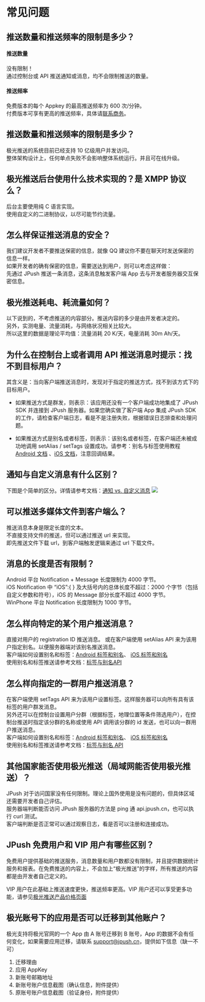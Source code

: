 # 常见问题

<style>
img[alt=jpush_ios_v] { width: 500px; }
img[alt=jpush_android_so] { width: 800px; }

</style>

## 推送数量和推送频率的限制是多少？

#### **推送数量**

没有限制！  
通过控制台或 API 推送通知或消息，均不会限制推送的数量。

#### **推送频率**

免费版本的每个 Appkey 的最高推送频率为 600 次/分钟。  
付费版本可享有更高的推送频率，具体请[联系商务](https://www.jiguang.cn/accounts/business_contact?fromPage=push_doc)。


## 推送数量和推送频率的限制是多少？
极光推送的系统目前已经支持 10 亿级用户并发访问。  
整体架构设计上，任何单点失败不会影响整体系统运行。并且可在线升级。


## 极光推送后台使用什么技术实现的？是 XMPP 协议么？
后台主要使用纯 C 语言实现。  
使用自定义的二进制协议，以尽可能节约流量。



## 怎么样保证推送消息的安全？
我们建议开发者不要推送保密的信息，就像 QQ 建议你不要在聊天时发送保密的信息一样。  
如果开发者的确有保密的信息，需要送达到用户，则可以考虑这样做：  
先通过 JPush 推送一条消息，这条消息触发客户端 App 去与开发者服务器交互保密信息。


## 极光推送耗电、耗流量如何？
以下说到的，不考虑推送的内容部分。推送内容的多少是由开发者决定的。  
另外，实测电量、流量消耗，与网络状况相关比较大。  
所以这里的数据是理论平均值：流量消耗 20 K/天，电量消耗 30m Ah/天。




## 为什么在控制台上或者调用 API 推送消息时提示：找不到目标用户？
其含义是：当向客户端推送消息时，发现对于指定的推送方式，找不到该方式下的目标用户。

+ 如果推送方式是群发，则表示：该应用还没有一个客户端成功地集成了 JPush SDK 并连接到 JPush 服务器。如果您确实做了客户端 App 集成 JPush SDK 的工作，请检查客户端日志，看是不是注册失败，根据错误日志排查和处理问题。

+ 如果推送方式是别名或者标签，则表示：该别名或者标签，在客户端还未被成功地调用 setAlias / setTags 设置成功。请参考：别名与标签使用教程[Android 文档](../client/Android/android_senior/#_1) 、[iOS 文档](../client/iOS/ios_api/#api-ios)，注意回调结果。




## 通知与自定义消息有什么区别？
下图是个简单的区分。详情请参考文档：[通知 vs. 自定义消息](../client/Android/android_senior/#vs) 
![](image/jpush_notification_vs_msg.png)


## 可以推送多媒体文件到客户端么？
推送消息本身是限定长度的文本。  
不直接支持文件的推送，但可以通过推送 url 来实现。  
即先推送文件下载 url，到客户端触发逻辑来通过 url 下载文件。


## 消息的长度是否有限制？
Android 平台 Notification + Message 长度限制为 4000 字节。    
iOS Notification 中 “iOS”:{ } 及大括号内的总体长度不超过：2000 个字节（包括自定义参数和符号），iOS 的 Message 部分长度不超过 4000 字节。    
WinPhone 平台 Notification 长度限制为 1000 字节。    


## 怎么样向特定的某个用户推送消息？
直接对用户的 registration ID 推送消息。
或在客户端使用 setAlias API 来为该用户指定别名。以便服务器端对该别名推送消息。  
客户端如何设置别名和标签：[Android 标签和别名](../client/Android/android_api/#api_3)、
[iOS 标签和别名](../client/iOS/ios_api/#api-ios)  
使用别名和标签推送请参考文档：[标签与别名API](../server/push/rest_api_v3_push/#audience) 



## 怎么样向指定的一群用户推送消息？
在客户端使用 setTags API 来为该用户设置标签。这样服务器可以向所有具有该标签的用户群发消息。  
另外还可以在控制台设置用户分群（根据标签，地理位置等条件筛选用户），在控制台推送时指定该分群的名称或使用 API 调用该分群的 id 发送，也可以向一群用户推送消息。  
客户端如何设置别名和标签：[Android 标签和别名](../client/Android/android_api/#api_3)、
[iOS 标签和别名](../client/iOS/ios_api/#api-ios)  
使用别名和标签推送请参考文档：[标签与别名 API](../server/push/rest_api_v3_push/#audience) 


## 其他国家能否使用极光推送（局域网能否使用极光推送）？
JPush 对于访问国家没有任何限制。理论上国外使用是没有问题的，但具体区域还需要开发者自己评估。  
服务器端判断能否访问 JPush 服务器的方法是 ping 通 api.jpush.cn，也可以执行 curl 测试。  
客户端判断是否正常可以通过观察日志，看是否可以注册和连接成功。


## JPush 免费用户和 VIP 用户有哪些区别？
免费用户提供基础的推送服务，消息数量和用户数都没有限制，并且提供数据统计服务和报表。在免费推送的内容上，不会加上“极光推送”的字样，所有推送的内容都是由开发者自己定义的。

VIP 用户在此基础上推送速度更快，推送频率更高。VIP 用户还可以享受更多功能，请参见[极光推送产品价格页面](https://www.jiguang.cn/push-price) 

## 极光账号下的应用是否可以迁移到其他账户？

极光支持将极光官网的一个 App 由 A 账号迁移到 B 账号，App 的数据不会有任何变化，如果需要应用迁移，请联系 support@jpush.cn，提供如下信息（缺一不可）    
1. 迁移理由    
2. 应用 AppKey     
3. 新账号邮箱地址    
4. 新账号账户信息截图（确认信息，附件提供）    
5. 原账号账户信息截图（验证身份，附件提供）    


